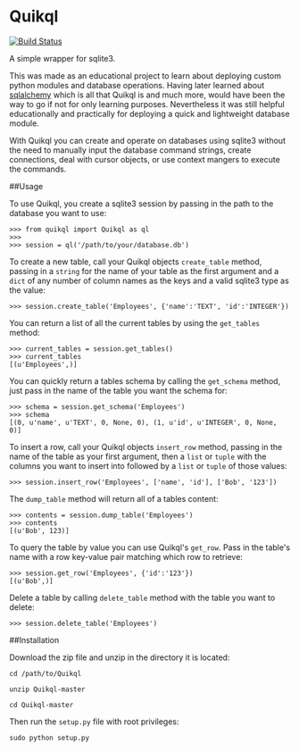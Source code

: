 Quikql
======

[![Build Status](https://travis-ci.org/tijko/Quikql.svg?branch=master)](https://travis-ci.org/tijko/Quikql)

A simple wrapper for sqlite3.  

This was made as an educational project to learn about deploying custom 
python modules and database operations.  Having later learned about [sqlalchemy](http://www.sqlalchemy.org/)
which is all that Quikql is and much more, would have been the way to go
if not for only learning purposes.  Nevertheless it was still helpful
educationally and practically for deploying a quick and lightweight database
module.

With Quikql you can create and operate on databases using sqlite3 without the 
need to manually input the database command strings, create connections, deal 
with cursor objects, or use context mangers to execute the commands. 

##Usage

To use Quikql, you create a sqlite3 session by passing in the path to the 
database you want to use:

    >>> from quikql import Quikql as ql
    >>>
    >>> session = ql('/path/to/your/database.db')

To create a new table, call your Quikql objects `create_table` method, passing 
in a `string` for the name of your table as the first argument and a `dict` of
any number of column names as the keys and a valid sqlite3 type as the value:

    >>> session.create_table('Employees', {'name':'TEXT', 'id':'INTEGER'})

You can return a list of all the current tables by using the `get_tables`
method:

    >>> current_tables = session.get_tables()
    >>> current_tables
    [(u'Employees',)]

You can quickly return a tables schema by calling the `get_schema` method,
just pass in the name of the table you want the schema for:

    >>> schema = session.get_schema('Employees')
    >>> schema
    [(0, u'name', u'TEXT', 0, None, 0), (1, u'id', u'INTEGER', 0, None, 0)]

To insert a row, call your Quikql objects `insert_row` method, passing in the
name of the table as your first argument, then a `list` or `tuple` with the 
columns you want to insert into followed by a `list` or `tuple` of those values:

    >>> session.insert_row('Employees', ['name', 'id'], ['Bob', '123'])
    
The `dump_table` method will return all of a tables content:

    >>> contents = session.dump_table('Employees')
    >>> contents
    [(u'Bob', 123)]

To query the table by value you can use Quikql's `get_row`.  Pass in the 
table's name with a row key-value pair matching which row to retrieve:

    >>> session.get_row('Employees', {'id':'123'})
    [(u'Bob',)]

Delete a table by calling `delete_table` method with the table you want to
delete:

    >>> session.delete_table('Employees')

##Installation

Download the zip file and unzip in the directory it is located:

    cd /path/to/Quikql

    unzip Quikql-master

    cd Quikql-master

Then run the `setup.py` file with root privileges:

    sudo python setup.py

